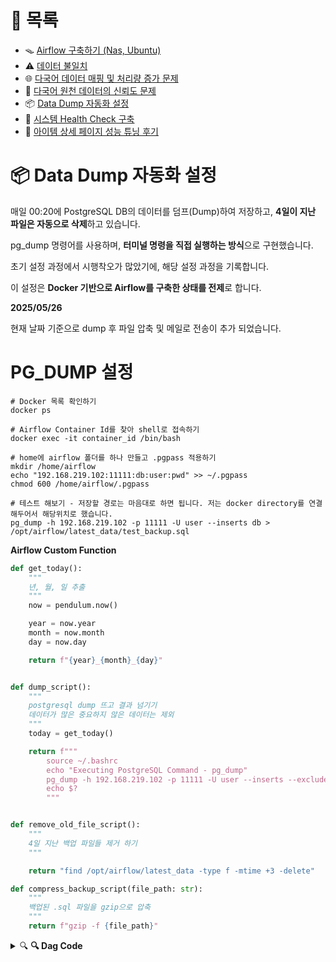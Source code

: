 # 📂 목록

- 🪤 [Airflow 구축하기 (Nas, Ubuntu)](./airflow.md)
- ⚠️ [데이터 불일치](./different_data.md)
- 🌐 [다국어 데이터 매핑 및 처리량 증가 문제](./i18n_mapping.md)
- 🔹 [다국어 원천 데이터의 신뢰도 문제](./untranslated_data.md)
- 📦 [Data Dump 자동화 설정](./data_dump.md)
- 🐹 [시스템 Health Check 구축](./health_check.md)
- 🧠 [아이템 상세 페이지 성능 튜닝 후기](./item_detail.md)

# 📦 Data Dump 자동화 설정

매일 00:20에 PostgreSQL DB의 데이터를 덤프(Dump)하여 저장하고, **4일이 지난 파일은 자동으로 삭제**하고 있습니다.

pg_dump 명령어를 사용하며, **터미널 명령을 직접 실행하는 방식**으로 구현했습니다.

초기 설정 과정에서 시행착오가 많았기에, 해당 설정 과정을 기록합니다.

이 설정은 **Docker 기반으로 Airflow를 구축한 상태를 전제**로 합니다.

**2025/05/26**

현재 날짜 기준으로 dump 후 파일 압축 및 메일로 전송이 추가 되었습니다.

# PG_DUMP 설정

```shell
# Docker 목록 확인하기
docker ps

# Airflow Container Id를 찾아 shell로 접속하기
docker exec -it container_id /bin/bash

# home에 airflow 폴더를 하나 만들고 .pgpass 적용하기
mkdir /home/airflow
echo "192.168.219.102:11111:db:user:pwd" >> ~/.pgpass
chmod 600 /home/airflow/.pgpass

# 테스트 해보기 - 저장할 경로는 마음대로 하면 됩니다. 저는 docker directory를 연결해두어서 해당위치로 했습니다.
pg_dump -h 192.168.219.102 -p 11111 -U user --inserts db > /opt/airflow/latest_data/test_backup.sql
```

**Airflow Custom Function**

```python
def get_today():
    """
    년, 월, 일 추출
    """
    now = pendulum.now()

    year = now.year
    month = now.month
    day = now.day

    return f"{year}_{month}_{day}"


def dump_script():
    """
    postgresql dump 뜨고 결과 넘기기
    데이터가 많은 중요하지 않은 데이터는 제외
    """
    today = get_today()

    return f"""
        source ~/.bashrc
        echo "Executing PostgreSQL Command - pg_dump"
        pg_dump -h 192.168.219.102 -p 11111 -U user --inserts --exclude-table-data=public.item_price_i18n --exclude-table-data=public.user_footprint --exclude-table=public.item_i18n --exclude-table=public.search_i18n --exclude-table=public.item_price_history_i18n db > /opt/airflow/latest_data/{today}_backup.sql
        echo $?
        """


def remove_old_file_script():
    """
    4일 지난 백업 파일들 제거 하기
    """

    return "find /opt/airflow/latest_data -type f -mtime +3 -delete"

def compress_backup_script(file_path: str):
    """
    백업된 .sql 파일을 gzip으로 압축
    """
    return f"gzip -f {file_path}"
```

<details>
<summary>🔍 <strong>🔍 <strong>Dag Code</strong></summary>

```python
def choose_branch(**kwargs):
    task_instance = kwargs["ti"]
    bash_return_code = task_instance.xcom_pull(task_ids="data_dump")
    if bash_return_code == "0":
        return "compress_backup"
    else:
        return "failure_task"


today = get_today()
backup_file_path = f"/opt/airflow/latest_data/{today}_backup.sql"
compressed_file_path = f"{backup_file_path}.gz"

with DAG(
    dag_id="dags_data_dump",
    schedule="50 0 * * *",
    start_date=pendulum.datetime(2021, 1, 1, tz="Asia/Seoul"),
    catchup=False,
    dagrun_timeout=datetime.timedelta(minutes=60),
    tags=["postgresql", "data_dump"],
) as dag:

    data_dump_task = BashOperator(
        task_id="data_dump",
        bash_command=dump_script(),
        do_xcom_push=True,
    )

    branch_task = BranchPythonOperator(
        task_id="branch_task",
        python_callable=choose_branch,
    )

    compress_backup = BashOperator(
        task_id="compress_backup",
        bash_command=compress_backup_script(backup_file_path),
    )

    success_task = BashOperator(
        task_id="success_task",
        bash_command=remove_old_file_script(),
    )

    send_email = EmailOperator(
        task_id="send_email",
        to=["poeynus@gmail.com"],
        subject=f"✅ {today} PostgreSQL 데이터 Dump 완료",
        html_content=f"<p>{today} 백업 파일이 성공적으로 생성되어 첨부되었습니다.</p>",
        files=[compressed_file_path],
        conn_id="smtp_gmail",
    )

    failure_task = DummyOperator(task_id="failure_task")

    # DAG 흐름 정의
    data_dump_task >> branch_task
    branch_task >> compress_backup >> success_task >> send_email
    branch_task >> failure_task
```

</details>
